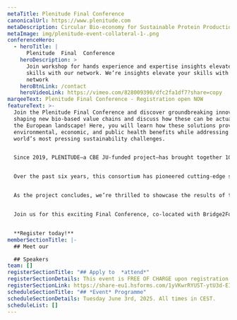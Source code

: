 ```yaml
---
metaTitle: Plenitude Final Conference
canonicalUrl: https://www.plenitude.com
metaDescription: Circular Bio-economy for Sustainable Protein Production
metaImage: img/plenitude-event-collateral-1-.png
conferenceHero:
  - heroTitle: |
      Plenitude  Final  Conference
    heroDescription: >
      Join workshop for hands experience and expertise insights elevate your
      skills with our network. We’re insights elevate your skills with our
      network
    heroBtnLink: /contact
    heroVideoLink: https://vimeo.com/828009390/dfc2fa1df7?share=copy
marqeeText: Plenitude Final Conference - Registration open NOW
featureText: >-
  Join the Plenitude Final Conference and discover groundbreaking innovations
  shaping new bio-based value chains and discuss how these can be actualized in
  the European landscape! Here, you will learn how these solutions provide
  environmental, economic, and public health benefits while addressing the
  world’s most pressing sustainability challenges.


  Since 2019, PLENITUDE—a CBE JU-funded project—has brought together 10 European partners from agri-food, biotechnology, academia, and beyond, with €16.9 million in funding from the Circular Bio-based Europe Joint Undertaking.


  Over the past six years, this consortium has pioneered cutting-edge solutions to advance a sustainable future through a unique circular, minimal-waste process for mycoprotein production and its applications in food and beyond.


  As the project concludes, we’re thrilled to showcase the results of this transformative journey and host keynote speakers driving innovation and sustainability in the bio-based industry.


  Join us for this exciting Final Conference, co-located with Bridge2Food Europe, and **FREE** for stakeholders, professionals, and academics eager to learn more and make an impact.


  **Register today!**
memberSectionTitle: |-
  ## Meet our 

  ## Speakers
team: []
registerSectionTitle: "## Apply to  *attend*"
registerSectionDetails: This event is FREE OF CHARGE upon registration approval
registerSectionLink: https://share-eu1.hsforms.com/1yVKwrRYUST-ytU3d-EIAkQfnkkg
scheduleSectionTitle: "## *Event* Programme"
scheduleSectionDetails: Tuesday June 3rd, 2025. All times in CEST.
scheduleList: []
---
```

